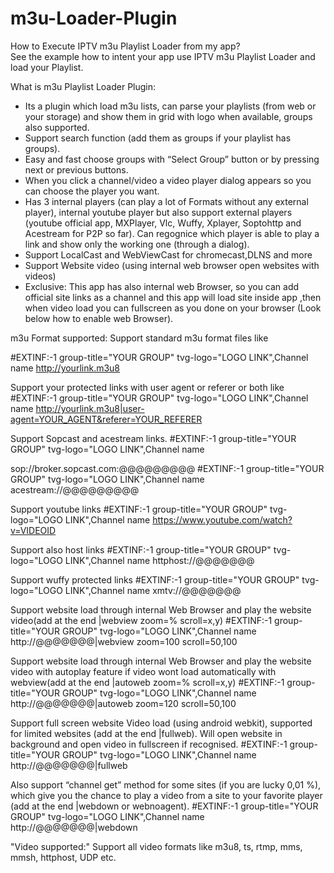 # m3u-Loader-Plugin

How to Execute IPTV m3u Playlist Loader from my app?    
    See the example how to intent your app use IPTV m3u Playlist Loader and load your Playlist.  
    
 
What is m3u Playlist Loader Plugin:    
- Its a plugin which load m3u lists, can parse your playlists (from web or your storage) and show them in grid with logo when available, groups also supported.
- Support search function (add them as groups if your playlist has groups).
- Easy and fast choose groups with “Select Group” button or by pressing next or previous buttons.
- When you click a channel/video a video player dialog appears so you can choose the player you want.
- Has 3 internal players (can play a lot of Formats without any external player), internal youtube player but also support external players (youtube official app, MXPlayer, Vlc, Wuffy, Xplayer, Soptohttp and Acestream for P2P so far). Can regognice which player is able to play a link and show only the working one (through a dialog).
- Support LocalCast and WebViewCast for chromecast,DLNS and more
- Support Website video (using internal web browser open websites with videos)
- Exclusive: This app has also internal web Browser, so you can add official site links as a channel and this app will load site inside app ,then when video load you can fullscreen as you done on your browser (Look below how to enable web Browser).

   
   
   
   
m3u Format supported:
Support standard m3u format files like

#EXTINF:-1 group-title="YOUR GROUP" tvg-logo="LOGO LINK",Channel name
http://yourlink.m3u8

Support your protected links with user agent or referer or both like
#EXTINF:-1 group-title="YOUR GROUP" tvg-logo="LOGO LINK",Channel name
http://yourlink.m3u8|user-agent=YOUR_AGENT&referer=YOUR_REFERER

Support Sopcast and acestream links.
#EXTINF:-1 group-title="YOUR GROUP" tvg-logo="LOGO LINK",Channel name

sop://broker.sopcast.com:@@@@@@@@@
#EXTINF:-1 group-title="YOUR GROUP" tvg-logo="LOGO LINK",Channel name
acestream://@@@@@@@@@

Support youtube links
#EXTINF:-1 group-title="YOUR GROUP" tvg-logo="LOGO LINK",Channel name
https://www.youtube.com/watch?v=VIDEOID

Support also host links
#EXTINF:-1 group-title="YOUR GROUP" tvg-logo="LOGO LINK",Channel name
httphost://@@@@@@@

Support wuffy protected links
#EXTINF:-1 group-title="YOUR GROUP" tvg-logo="LOGO LINK",Channel name
xmtv://@@@@@@@

Support website load through internal Web Browser and play the website video(add at the end |webview zoom=% scroll=x,y)
#EXTINF:-1 group-title="YOUR GROUP" tvg-logo="LOGO LINK",Channel name
http://@@@@@@@|webview zoom=100 scroll=50,100

Support website load through internal Web Browser and play the website video with autoplay feature if video wont load automatically with webview(add at the end |autoweb zoom=% scroll=x,y)
#EXTINF:-1 group-title="YOUR GROUP" tvg-logo="LOGO LINK",Channel name
http://@@@@@@@|autoweb zoom=120 scroll=50,100

Support full screen website Video load (using android webkit), supported for limited websites (add at the end |fullweb). Will open website in background and open video in fullscreen if recognised.
#EXTINF:-1 group-title="YOUR GROUP" tvg-logo="LOGO LINK",Channel name
http://@@@@@@@|fullweb

Also support “channel get” method for some sites (if you are lucky 0,01 %), which give you the chance to play a video from a site to your favorite player (add at the end |webdown or webnoagent).
#EXTINF:-1 group-title="YOUR GROUP" tvg-logo="LOGO LINK",Channel name
http://@@@@@@@|webdown



"Video supported:"
Support all video formats like m3u8, ts, rtmp, mms, mmsh, httphost, UDP etc.
           
          
  
            
